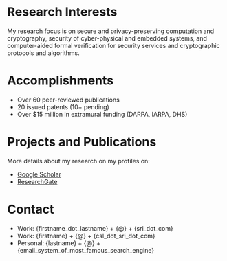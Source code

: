 # Research Interests
My research focus is on secure and privacy-preserving computation and cryptography, security of cyber-physical and embedded systems, and computer-aided formal verification for security services and cryptographic protocols and algorithms.  



# Accomplishments
* Over 60 peer-reviewed publications
* 20 issued patents (10+ pending)
* Over $15 million in extramural funding (DARPA, IARPA, DHS)   



# Projects and Publications
More details about my research on my profiles on:
* [Google Scholar](http://bit.ly/2KIZaWF)
* [ResearchGate](http://bit.ly/37tOPHZ) 

# Contact
* Work: {firstname_dot_lastname} + {@} + {sri_dot_com}
* Work: {firstname} + {@} + {csl_dot_sri_dot_com}
* Personal: {lastname} + {@} + {email_system_of_most_famous_search_engine}






